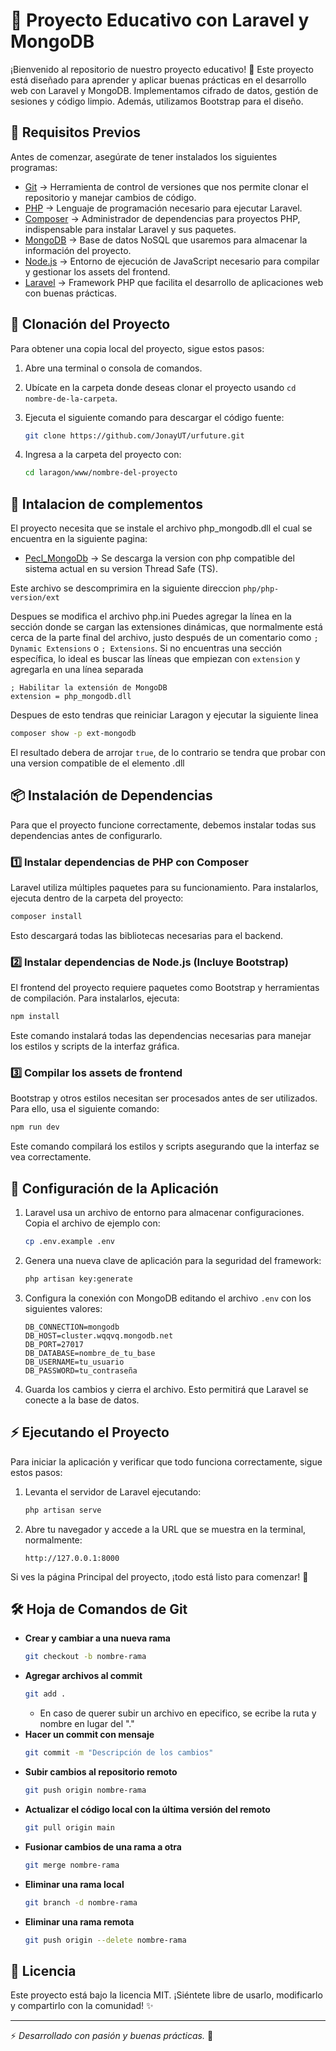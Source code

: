 # 📘 Proyecto Educativo con Laravel y MongoDB

¡Bienvenido al repositorio de nuestro proyecto educativo! 🚀 Este proyecto está diseñado para aprender y aplicar buenas prácticas en el desarrollo web con Laravel y MongoDB. Implementamos cifrado de datos, gestión de sesiones y código limpio. Además, utilizamos Bootstrap para el diseño.

## 📌 Requisitos Previos

Antes de comenzar, asegúrate de tener instalados los siguientes programas:

- [Git](https://git-scm.com/) → Herramienta de control de versiones que nos permite clonar el repositorio y manejar cambios de código.
- [PHP](https://www.php.net/) → Lenguaje de programación necesario para ejecutar Laravel.
- [Composer](https://getcomposer.org/) → Administrador de dependencias para proyectos PHP, indispensable para instalar Laravel y sus paquetes.
- [MongoDB](https://www.mongodb.com/) → Base de datos NoSQL que usaremos para almacenar la información del proyecto.
- [Node.js](https://nodejs.org/) → Entorno de ejecución de JavaScript necesario para compilar y gestionar los assets del frontend.
- [Laravel](https://laravel.com/) → Framework PHP que facilita el desarrollo de aplicaciones web con buenas prácticas.

## 🚀 Clonación del Proyecto

Para obtener una copia local del proyecto, sigue estos pasos:

1. Abre una terminal o consola de comandos.

2. Ubícate en la carpeta donde deseas clonar el proyecto usando `cd nombre-de-la-carpeta`.

3. Ejecuta el siguiente comando para descargar el código fuente:

   ```sh
   git clone https://github.com/JonayUT/urfuture.git
   ```

4. Ingresa a la carpeta del proyecto con:

   ```sh
   cd laragon/www/nombre-del-proyecto
   ```

## 🔧 Intalacion de complementos

El proyecto necesita que se instale el archivo php_mongodb.dll el cual se encuentra en la siguiente pagina:

- [Pecl_MongoDb](https://pecl.php.net/package/mongodb/1.20.1/windows) → Se descarga la version con php compatible del sistema actual en su version Thread Safe (TS).

Este archivo se descomprimira en la siguiente direccion ```php/php-version/ext```

Despues se modifica el archivo php.ini
Puedes agregar la línea en la sección donde se cargan las extensiones dinámicas, que normalmente está cerca de la parte final del archivo, justo después de un comentario como ```; Dynamic Extensions``` o ```; Extensions```. Si no encuentras una sección específica, lo ideal es buscar las líneas que empiezan con ```extension``` y agregarla en una línea separada

```
; Habilitar la extensión de MongoDB
extension = php_mongodb.dll
```

Despues de esto tendras que reiniciar Laragon y ejecutar la siguiente linea
```sh
composer show -p ext-mongodb
```
El resultado debera de arrojar ```true```, de lo contrario se tendra que probar con una version compatible de el elemento .dll

## 📦 Instalación de Dependencias

Para que el proyecto funcione correctamente, debemos instalar todas sus dependencias antes de configurarlo.

### 1️⃣ Instalar dependencias de PHP con Composer

Laravel utiliza múltiples paquetes para su funcionamiento. Para instalarlos, ejecuta dentro de la carpeta del proyecto:

```sh
composer install
```

Esto descargará todas las bibliotecas necesarias para el backend.

### 2️⃣ Instalar dependencias de Node.js (Incluye Bootstrap)

El frontend del proyecto requiere paquetes como Bootstrap y herramientas de compilación. Para instalarlos, ejecuta:

```sh
npm install
```

Este comando instalará todas las dependencias necesarias para manejar los estilos y scripts de la interfaz gráfica.

### 3️⃣ Compilar los assets de frontend

Bootstrap y otros estilos necesitan ser procesados antes de ser utilizados. Para ello, usa el siguiente comando:

```sh
npm run dev
```

Este comando compilará los estilos y scripts asegurando que la interfaz se vea correctamente.

## 🔑 Configuración de la Aplicación

1. Laravel usa un archivo de entorno para almacenar configuraciones. Copia el archivo de ejemplo con:

   ```sh
   cp .env.example .env
   ```

2. Genera una nueva clave de aplicación para la seguridad del framework:

   ```sh
   php artisan key:generate
   ```

3. Configura la conexión con MongoDB editando el archivo `.env` con los siguientes valores:

   ```env
   DB_CONNECTION=mongodb
   DB_HOST=cluster.wqqvq.mongodb.net
   DB_PORT=27017
   DB_DATABASE=nombre_de_tu_base
   DB_USERNAME=tu_usuario
   DB_PASSWORD=tu_contraseña
   ```

4. Guarda los cambios y cierra el archivo. Esto permitirá que Laravel se conecte a la base de datos.

## ⚡ Ejecutando el Proyecto

Para iniciar la aplicación y verificar que todo funciona correctamente, sigue estos pasos:

1. Levanta el servidor de Laravel ejecutando:

   ```sh
   php artisan serve
   ```

2. Abre tu navegador y accede a la URL que se muestra en la terminal, normalmente:

   ```
   http://127.0.0.1:8000
   ```

Si ves la página Principal del proyecto, ¡todo está listo para comenzar! 🎉


## 🛠 Hoja de Comandos de Git

- **Crear y cambiar a una nueva rama**
  ```sh
  git checkout -b nombre-rama
  ```
- **Agregar archivos al commit**
  ```sh
  git add .
  ```
  * En caso de querer subir un archivo en epecifico, se ecribe la ruta y nombre en lugar del "."
- **Hacer un commit con mensaje**
  ```sh
  git commit -m "Descripción de los cambios"
  ```
- **Subir cambios al repositorio remoto**
  ```sh
  git push origin nombre-rama
  ```
- **Actualizar el código local con la última versión del remoto**
  ```sh
  git pull origin main
  ```
- **Fusionar cambios de una rama a otra**
  ```sh
  git merge nombre-rama
  ```
- **Eliminar una rama local**
  ```sh
  git branch -d nombre-rama
  ```
- **Eliminar una rama remota**
  ```sh
  git push origin --delete nombre-rama
  ```

## 📄 Licencia

Este proyecto está bajo la licencia MIT. ¡Siéntete libre de usarlo, modificarlo y compartirlo con la comunidad! ✨

---

⚡ *Desarrollado con pasión y buenas prácticas.* 💙
